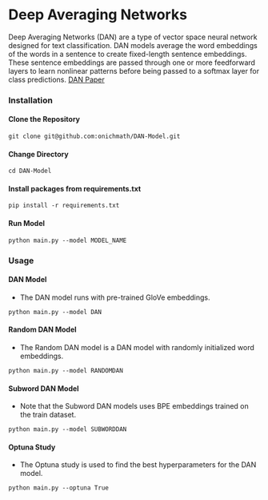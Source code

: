 # Deep Averaging Networks 
Deep Averaging Networks (DAN) are a type of vector space neural network designed for text classification. DAN models average the word embeddings of the words in a sentence to create fixed-length sentence embeddings. These sentence embeddings are passed through one or more feedforward layers to learn nonlinear patterns before being passed to a softmax layer for class predictions. 
[DAN Paper](https://people.cs.umass.edu/~miyyer/pubs/2015_acl_dan.pdf)

### Installation

#### Clone the Repository
```
git clone git@github.com:onichmath/DAN-Model.git
```
#### Change Directory
```
cd DAN-Model
```
#### Install packages from requirements.txt
```
pip install -r requirements.txt
```
#### Run Model
```
python main.py --model MODEL_NAME
```

### Usage
#### DAN Model
- The DAN model runs with pre-trained GloVe embeddings.
```
python main.py --model DAN
```
#### Random DAN Model
- The Random DAN model is a DAN model with randomly initialized word embeddings. 
```
python main.py --model RANDOMDAN
```
#### Subword DAN Model
- Note that the Subword DAN models uses BPE embeddings trained on the train dataset.
```
python main.py --model SUBWORDDAN
```
#### Optuna Study
- The Optuna study is used to find the best hyperparameters for the DAN model.
```
python main.py --optuna True
```
